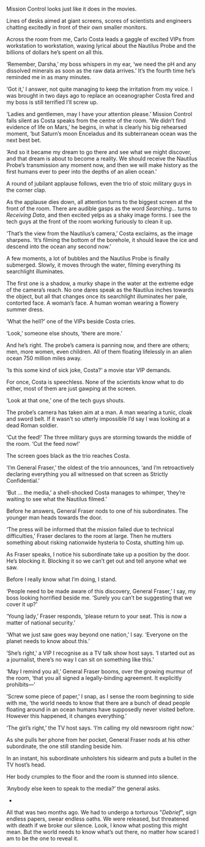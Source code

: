 Mission Control looks just like it does in the movies.

Lines of desks aimed at giant screens, scores of scientists and engineers chatting excitedly in front of their own smaller monitors.

Across the room from me, Carlo Costa leads a gaggle of excited VIPs from workstation to workstation, waxing lyrical about the Nautilus Probe and the billions of dollars he’s spent on all this.

‘Remember, Darsha,’ my boss whispers in my ear, ‘we need the pH and any dissolved minerals as soon as the raw data arrives.’ It’s the fourth time he’s reminded me in as many minutes.

‘Got it,’ I answer, not quite managing to keep the irritation from my voice. I was brought in two days ago to replace an oceanographer Costa fired and my boss is still terrified I’ll screw up.

‘Ladies and gentlemen, may I have your attention please.’ Mission Control falls silent as Costa speaks from the centre of the room. ‘We didn’t find evidence of life on Mars,’ he begins, in what is clearly his big rehearsed moment, ‘but Saturn’s moon Enceladus and its subterranean ocean was the next best bet.

‘And so it became my dream to go there and see what we might discover, and that dream is about to become a reality. We should receive the Nautilus Probe’s transmission any moment now, and then we will make history as the first humans ever to peer into the depths of an alien ocean.’

A round of jubilant applause follows, even the trio of stoic military guys in the corner clap.

As the applause dies down, all attention turns to the biggest screen at the front of the room. There are audible gasps as the word *Searching…* turns to *Receiving Data*, and then excited yelps as a shaky image forms. I see the tech guys at the front of the room working furiously to clean it up.

‘That’s the view from the Nautilus’s camera,’ Costa exclaims, as the image sharpens. ‘It’s filming the bottom of the borehole, it should leave the ice and descend into the ocean any second now.’

A few moments, a lot of bubbles and the Nautilus Probe is finally submerged. Slowly, it moves through the water, filming everything its searchlight illuminates.

The first one is a shadow, a murky shape in the water at the extreme edge of the camera’s reach. No one dares speak as the Nautilus inches towards the object, but all that changes once its searchlight illuminates her pale, contorted face. A woman’s face. A human woman wearing a flowery summer dress.

‘What the hell?’ one of the VIPs beside Costa cries.

‘Look,’ someone else shouts, ‘there are more.’

And he’s right. The probe’s camera is panning now, and there are others; men, more women, even children. All of them floating lifelessly in an alien ocean 750 million miles away.

‘Is this some kind of sick joke, Costa?’ a movie star VIP demands.

For once, Costa is speechless. None of the scientists know what to do either, most of them are just gawping at the screen.

‘Look at that one,’ one of the tech guys shouts.

The probe’s camera has taken aim at a man. A man wearing a tunic, cloak and sword belt. If it wasn’t so utterly impossible I’d say I was looking at a dead Roman soldier.

‘Cut the feed!’ The three military guys are storming towards the middle of the room. ‘Cut the feed now!’

The screen goes black as the trio reaches Costa.

‘I’m General Fraser,’ the oldest of the trio announces, ‘and I’m retroactively declaring everything you all witnessed on that screen as Strictly Confidential.’

‘But … the media,’ a shell-shocked Costa manages to whimper, ‘they’re waiting to see what the Nautilus filmed.’

Before he answers, General Fraser nods to one of his subordinates. The younger man heads towards the door.

‘The press will be informed that the mission failed due to technical difficulties,’ Fraser declares to the room at large. Then he mutters something about risking nationwide hysteria to Costa, shutting him up.

As Fraser speaks, I notice his subordinate take up a position by the door. He’s blocking it. Blocking it so we can’t get out and tell anyone what we saw.

Before I really know what I’m doing, I stand.

‘People need to be made aware of this discovery, General Fraser,’ I say, my boss looking horrified beside me. ‘Surely you can’t be suggesting that we cover it up?’

‘Young lady,’ Fraser responds, ‘please return to your seat. This is now a matter of national security.’

‘What we just saw goes way beyond one nation,’ I say. ‘Everyone on the planet needs to know about this.’

‘She’s right,’ a VIP I recognise as a TV talk show host says. ‘I started out as a journalist, there’s no way I can sit on something like this.’

‘May I remind you all,’ General Fraser booms, over the growing murmur of the room, ‘that you all signed a legally-binding agreement. It explicitly prohibits—’

‘Screw some piece of paper,’ I snap, as I sense the room beginning to side with me, ‘the world needs to know that there are a bunch of dead people floating around in an ocean humans have supposedly never visited before. However this happened, it changes everything.’

‘The girl’s right,’ the TV host says. ‘I’m calling my old newsroom right now.’

As she pulls her phone from her pocket, General Fraser nods at his other subordinate, the one still standing beside him.

In an instant, his subordinate unholsters his sidearm and puts a bullet in the TV host’s head.

Her body crumples to the floor and the room is stunned into silence.

‘Anybody else keen to speak to the media?’ the general asks.

*
All that was two months ago. We had to undergo a torturous "*Debrief*", sign endless papers, swear endless oaths. We were released, but threatened with death if we broke our silence. Look, I know what posting this might mean. But the world needs to know what’s out there, no matter how scared I am to be the one to reveal it.